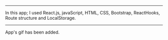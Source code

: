 ***
 In this app;
    I used React.js, javaScript, HTML, CSS, Bootstrap, ReactHooks, Route structure and LocalStorage.
***
App's gif has been added.